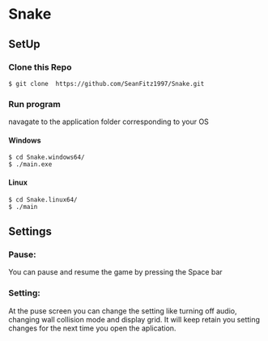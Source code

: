 # Snake

## SetUp
### Clone this Repo
``` $ git clone  https://github.com/SeanFitz1997/Snake.git ```
### Run program
navagate to the application folder corresponding to your OS
#### Windows
```
$ cd Snake.windows64/
$ ./main.exe
```
#### Linux
``` 
$ cd Snake.linux64/
$ ./main
```

## Settings
### Pause:
You can pause and resume the game by pressing the Space bar
### Setting:
At the puse screen you can change the setting like turning off audio, changing wall collision mode and display grid. It will keep retain you setting changes for the next time you open the aplication.
